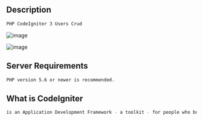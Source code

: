 ## Description

```bash
PHP CodeIgniter 3 Users Crud
```

![image](https://github.com/jhhg04/PHP-CI-CrudUsers-Codernauta/assets/52834318/a2b5b7b4-1fcb-4af3-b686-11a566838b00)

![image](https://github.com/jhhg04/PHP-CI-CrudUsers-Codernauta/assets/52834318/c85047ae-4f2b-4d17-b348-bc91b2738aa8)


## Server Requirements

```bash
PHP version 5.6 or newer is recommended.
```

## What is CodeIgniter

```bash
is an Application Development Framework - a toolkit - for people who build web sites using PHP
```
